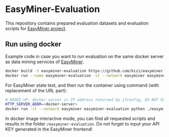 # EasyMiner-Evaluation

This repository contains prepared evaluation datasets and evaluation scripts for [EasyMiner project](http://easyminer.eu).
    
## Run using docker
Example code in case you want to run evaluation on the same docker server as data mining services of [EasyMiner](http://github.com/kizi/easyminer).

```bash
docker build -t easyminer-evaluation https://github.com/kizi/easyminer-evaluation.git#master
docker run --name easyminer-evaluation -it --network easyminer easyminer-evaluation /bin/bash
```

For EasyMiner state test, and then run the container using command (with replacement of the URL part): 
```bash
# HEADS UP: docker-server is IP address returned by ifconfig, DO NOT USE localhost ! 
HTTP_SERVER_ADDR=<docker-server>
docker run -it --network easyminer easyminer-evaluation python ./easyminercenter/auto/short_test.py --api_url=http://$HTTP_SERVER_ADDR/easyminercenter/api
```     
    
In docker image interactive mode, you can find all requested scripts and results in the folder ```/easyminer-evaluation```.
Do not forget to input your API KEY generated in the EasyMiner frontend! 